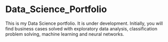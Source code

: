 # Data_Science_Portfolio
This is my Data Science portfolio. It is under development. Initially, you will find business cases solved with exploratory data analysis, classification problem solving, machine learning and neural networks.
